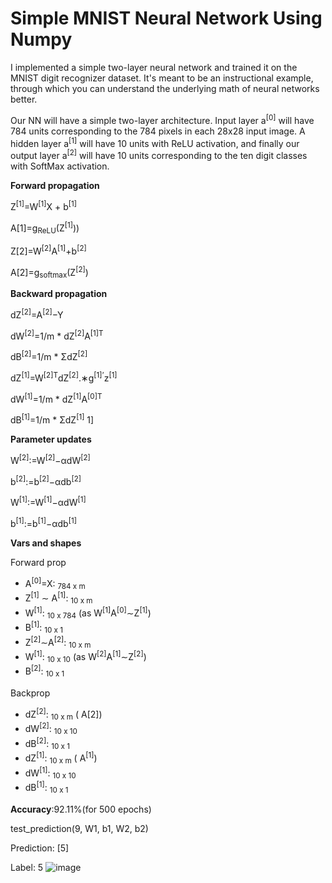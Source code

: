 # Simple MNIST Neural Network Using Numpy

I implemented a simple two-layer neural network and trained it on the MNIST digit recognizer dataset. It's meant to be an instructional example, through which you can understand the underlying math of neural networks better.

Our NN will have a simple two-layer architecture. Input layer a<sup>[0]</sup> will have 784 units corresponding to the 784 pixels in each 28x28 input image. A hidden layer a<sup>[1]</sup> will have 10 units with ReLU activation, and finally our output layer a<sup>[2]</sup> will have 10 units corresponding to the ten digit classes with SoftMax activation.

**Forward propagation**

Z<sup>[1]</sup>=W<sup>[1]</sup>X + b<sup>[1]</sup>

A[1]=g<sub>ReLU</sub>(Z<sup>[1]</sup>))

Z[2]=W<sup>[2]</sup>A<sup>[1]</sup>+b<sup>[2]</sup>

A[2]=g<sub>softmax</sub>(Z<sup>[2]</sup>)

**Backward propagation**

dZ<sup>[2]</sup>=A<sup>[2]</sup>−Y

dW<sup>[2]</sup>=1/m \* dZ<sup>[2]</sup>A<sup>[1]T</sup>

dB<sup>[2]</sup>=1/m \* ΣdZ<sup>[2]</sup>

dZ<sup>[1]</sup>=W<sup>[2]T</sup>dZ<sup>[2]</sup>.∗g<sup>[1]’</sup>z<sup>[1]</sup>

dW<sup>[1]</sup>=1/m \* dZ<sup>[1]</sup>A<sup>[0]T</sup>

dB<sup>[1]</sup>=1/m \* ΣdZ<sup>[1]</sup> 1]

**Parameter updates**

W<sup>[2]</sup>:=W<sup>[2]</sup>−αdW<sup>[2]</sup>

b<sup>[2]</sup>:=b<sup>[2]</sup>−αdb<sup>[2]</sup>

W<sup>[1]</sup>:=W<sup>[1]</sup>−αdW<sup>[1]</sup>

b<sup>[1]</sup>:=b<sup>[1]</sup>−αdb<sup>[1]</sup>

**Vars and shapes**

Forward prop

- A<sup>[0]</sup>=X: <sub>784 x m</sub>
- Z<sup>[1]</sup> ∼ A<sup>[1]</sup>: <sub>10 x m</sub>
- W<sup>[1]</sup>: <sub>10 x 784</sub> (as W<sup>[1]</sup>A<sup>[0]</sup>∼Z<sup>[1]</sup>)
- B<sup>[1]</sup>: <sub>10 x 1</sub>
- Z<sup>[2]</sup>∼A<sup>[2]</sup>: <sub>10 x m</sub>
- W<sup>[1]</sup>: <sub>10 x 10</sub> (as W<sup>[2]</sup>A<sup>[1]</sup>∼Z<sup>[2]</sup>)
- B<sup>[2]</sup>: <sub>10 x 1</sub>

Backprop

- dZ<sup>[2]</sup>: <sub>10 x m</sub> ( A[2])
- dW<sup>[2]</sup>: <sub>10 x 10</sub>
- dB<sup>[2]</sup>: <sub>10 x 1</sub>
- dZ<sup>[1]</sup>: <sub>10 x m</sub> ( A<sup>[1]</sup>)
- dW<sup>[1]</sup>: <sub>10 x 10</sub>
- dB<sup>[1]</sup>: <sub>10 x 1</sub>

**Accuracy**:92.11%(for 500 epochs)

test\_prediction(9, W1, b1, W2, b2)

Prediction:  [5]

Label:  5
![image](https://github.com/PGuruAravindh/Digit_Recognizer/assets/122717548/2a1caff3-b4ff-4e81-86f9-9b7d08cf7f1f)

